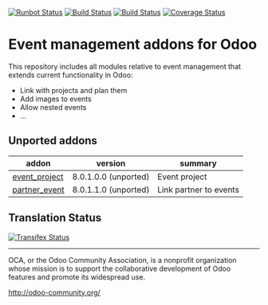 [![Runbot Status](https://runbot.odoo-community.org/runbot/badge/flat/199/9.0.svg)](https://runbot.odoo-community.org/runbot/repo/github-com-oca-event-199)
[![Build Status](https://travis-ci.org/OCA/event.svg?branch=9.0)](https://travis-ci.org/OCA/event)
[![Build Status](https://travis-ci.org/schmidtwastl/event.svg?branch=9.0)](https://travis-ci.org/schmidtwastl/event)
[![Coverage Status](https://coveralls.io/repos/OCA/event/badge.svg?branch=9.0)](https://coveralls.io/r/OCA/event?branch=9.0)

Event management addons for Odoo
================================

This repository includes all modules relative to event management that extends
current functionality in Odoo:

* Link with projects and plan them
* Add images to events
* Allow nested events
* ...

[//]: # (addons)
Unported addons
---------------
addon | version | summary
--- | --- | ---
[event_project](event_project/) | 8.0.1.0.0 (unported) | Event project
[partner_event](partner_event/) | 8.0.1.1.0 (unported) | Link partner to events

[//]: # (end addons)

Translation Status
------------------
[![Transifex Status](https://www.transifex.com/projects/p/OCA-event-9-0/chart/image_png)](https://www.transifex.com/projects/p/event-9-0)

----

OCA, or the Odoo Community Association, is a nonprofit organization whose 
mission is to support the collaborative development of Odoo features and 
promote its widespread use.

http://odoo-community.org/
